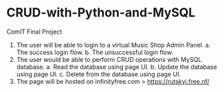 # CRUD-with-Python-and-MySQL
ComIT Final Project

1. The user will be able to login to a virtual Music Shop Admin Panel.
 a. The success login flow.
 b. The unsuccessful login flow.
2. The user would be able to perform CRUD operations with MySQL database.
 a. Read the database using page UI.
 b. Update the database using page UI.
 c. Delete from the database using page UI.
3. The page will be hosted on infinityfree.com > https://rutskyi.free.nf/


